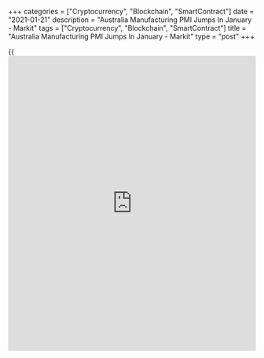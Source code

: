 +++
categories = ["Cryptocurrency", "Blockchain", "SmartContract"]
date = "2021-01-21"
description = "Australia Manufacturing PMI Jumps In January - Markit"
tags = ["Cryptocurrency", "Blockchain", "SmartContract"]
title = "Australia Manufacturing PMI Jumps In January - Markit"
type = "post"
+++

{{<iframe id="large-banner" src="https://www.bounty.group/#slide=1.0" width="100%" height="600" scrolling="no" style="border: 0px solid rgb(216, 221, 230); border-radius: 3px;">}}

The manufacturing sector in Australia continued to expand in January,
and at a faster rate, Markit Economics said in Friday's flash estimate
with a PMI score of 57.2.

That's up from 55.7 in December and it moves further above the boom-or-
bust line of 50 that separates expansion from contraction.

Individually, goods producers enjoyed the fastest expansions in both
sales and production in over three years. In some cases, monitored firms
suggested that pending 2020 projects had been authorized. There remained
signs of export weakness, however, with new orders from abroad down for
the fourth straight month.

The services PMI fell to 55.8 from 57.0 in December as firms recorded
slower increases in both new orders and [business][1] activity.
According to survey participants, growth was stymied by the COVID-19
pandemic and border restrictions.

The composite index came in at 56.0, up slightly from 55.6 a month
earlier.

For comments and feedback [contact](https://www.playgroundfx.com/contact/): editorial@rtt[news](https://www.letsplayfx.com/blog/forex-news-website/).com

[Economic News][2]

 **What parts of the world are seeing the best (and worst) economic
performances lately? Click[here][3] to check out our [Econ Scorecard][3]
and find out! See up-to-the-moment [ranking](https://www.playgroundfx.com/blog/crypto-exchange-ranking/)s for the best and worst
performers in [GDP][4], [unemployment rate][5], [inflation][6] and much
more.**

   1. www.rtt[news](https://www.letsplayfx.com/blog/forex-news-website/).com/Content/Business.aspx
   2. www.rtt[news](https://www.letsplayfx.com/blog/forex-news-website/).com/Content/EconomicNews.aspx
   3. www.rtt[news](https://www.letsplayfx.com/blog/forex-news-website/).com/economic-scorecard/world-rank/industrial-production/highest-performance.aspx
   4. www.rtt[news](https://www.letsplayfx.com/blog/forex-news-website/).com/economic-scorecard/world-rank/GDP/highest-performance.aspx
   5. www.rtt[news](https://www.letsplayfx.com/blog/forex-news-website/).com/economic-scorecard/world-rank/unemployment-rate/lowest-performance.aspx
   6. www.rtt[news](https://www.letsplayfx.com/blog/forex-news-website/).com/economic-scorecard/world-rank/CPI/highest-performance.aspx